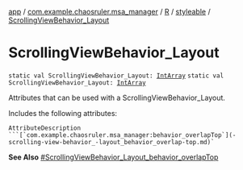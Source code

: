 [app](../../../index.md) / [com.example.chaosruler.msa_manager](../../index.md) / [R](../index.md) / [styleable](index.md) / [ScrollingViewBehavior_Layout](.)

# ScrollingViewBehavior_Layout

`static val ScrollingViewBehavior_Layout: `[`IntArray`](https://kotlinlang.org/api/latest/jvm/stdlib/kotlin/-int-array/index.html)
`static val ScrollingViewBehavior_Layout: `[`IntArray`](https://kotlinlang.org/api/latest/jvm/stdlib/kotlin/-int-array/index.html)

Attributes that can be used with a ScrollingViewBehavior_Layout.

Includes the following attributes:

    AttributeDescription ```[`com.example.chaosruler.msa_manager:behavior_overlapTop`](-scrolling-view-behavior_-layout_behavior_overlap-top.md)`

**See Also**
[#ScrollingViewBehavior_Layout_behavior_overlapTop](-scrolling-view-behavior_-layout_behavior_overlap-top.md)

